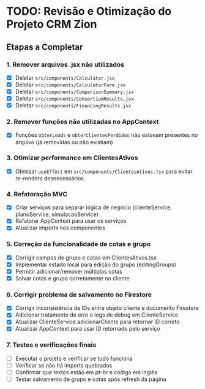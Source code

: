 # TODO: Revisão e Otimização do Projeto CRM Zion

## Etapas a Completar

### 1. Remover arquivos .jsx não utilizados
- [x] Deletar `src/components/Calculator.jsx`
- [x] Deletar `src/components/CalculatorForm.jsx`
- [x] Deletar `src/components/ComparisonSummary.jsx`
- [x] Deletar `src/components/ConsortiumResults.jsx`
- [x] Deletar `src/components/FinancingResults.jsx`

### 2. Remover funções não utilizadas no AppContext
- [x] Funções `obterLeads` e `obterClientesPerdidos` não estavam presentes no arquivo (já removidas ou não existiam)

### 3. Otimizar performance em ClientesAtivos
- [x] Otimizar `useEffect` em `src/components/ClientesAtivos.tsx` para evitar re-renders desnecessários

### 4. Refatoração MVC
- [x] Criar serviços para separar lógica de negócio (clienteService, planoService, simulacaoService)
- [x] Refatorar AppContext para usar os serviços
- [x] Atualizar imports nos componentes

### 5. Correção da funcionalidade de cotas e grupo
- [x] Corrigir campos de grupo e cotas em ClientesAtivos.tsx
- [x] Implementar estado local para edição do grupo (editingGroups)
- [x] Permitir adicionar/remover múltiplas cotas
- [x] Salvar cotas e grupo corretamente no cliente

### 6. Corrigir problema de salvamento no Firestore
- [x] Corrigir inconsistência de IDs entre objeto cliente e documento Firestore
- [x] Adicionar tratamento de erro e logs de debug em ClienteService
- [x] Atualizar ClienteService.adicionarCliente para retornar ID correto
- [x] Atualizar AppContext para usar ID retornado pelo serviço

### 7. Testes e verificações finais
- [ ] Executar o projeto e verificar se tudo funciona
- [ ] Verificar se não há imports quebrados
- [ ] Confirmar que textos estão em pt-br e código em inglês
- [ ] Testar salvamento de grupo e cotas após refresh da página
